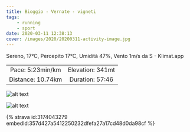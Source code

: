 ```yaml
---
title: Bioggio - Vernate - vigneti
tags:
	- running
	- sport
date: 2020-03-11 12:38:13
cover: /images/2020/20200311-activity-image.jpg
---
```


Sereno, 17°C, Percepito 17°C, Umidità 47%, Vento 1m/s da S - Klimat.app

| | |
| :-: | :-: |
| Pace: 5:23min/km | Elevation: 341mt |
| Distance: 10.74km | Duration: 57:46 |

![alt text](/images/2020/20200311-activity-image.jpg "Image")


![alt text](/images/2020/20200311-activity-map.png "map")


{% strava id:3174043279 embedId:357d427a5412250232dfefa27a17cd48d0da98cf %}